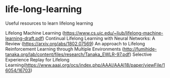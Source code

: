 # life-long-learning
Useful resources to learn lifelong learning


Lifelong Machine Learning (https://www.cs.uic.edu/~liub/lifelong-machine-learning-draft.pdf)
Continual Lifelong Learning with Neural Networks: A Review (https://arxiv.org/abs/1802.07569)
An approach to Lifelong Reinforcement Learning through Multiple Environments (http://fumihide-tanaka.org/lab/content/files/research/Tanaka_EWLR-97.pdf)
Selective Experience Replay for Lifelong Learning(https://www.aaai.org/ocs/index.php/AAAI/AAAI18/paper/viewFile/16054/16703)
